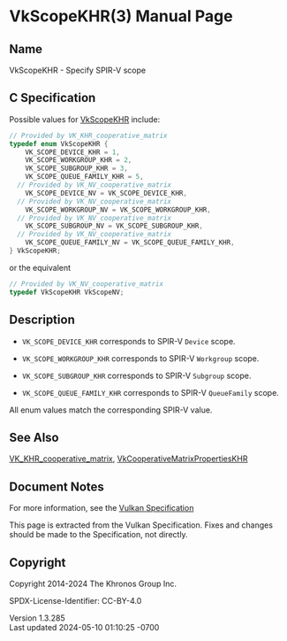 # VkScopeKHR(3) Manual Page

## Name

VkScopeKHR - Specify SPIR-V scope



## <a href="#_c_specification" class="anchor"></a>C Specification

Possible values for [VkScopeKHR](https://registry.khronos.org/vulkan/specs/1.3-extensions/man/html/VkScopeKHR.html) include:

``` c
// Provided by VK_KHR_cooperative_matrix
typedef enum VkScopeKHR {
    VK_SCOPE_DEVICE_KHR = 1,
    VK_SCOPE_WORKGROUP_KHR = 2,
    VK_SCOPE_SUBGROUP_KHR = 3,
    VK_SCOPE_QUEUE_FAMILY_KHR = 5,
  // Provided by VK_NV_cooperative_matrix
    VK_SCOPE_DEVICE_NV = VK_SCOPE_DEVICE_KHR,
  // Provided by VK_NV_cooperative_matrix
    VK_SCOPE_WORKGROUP_NV = VK_SCOPE_WORKGROUP_KHR,
  // Provided by VK_NV_cooperative_matrix
    VK_SCOPE_SUBGROUP_NV = VK_SCOPE_SUBGROUP_KHR,
  // Provided by VK_NV_cooperative_matrix
    VK_SCOPE_QUEUE_FAMILY_NV = VK_SCOPE_QUEUE_FAMILY_KHR,
} VkScopeKHR;
```

or the equivalent

``` c
// Provided by VK_NV_cooperative_matrix
typedef VkScopeKHR VkScopeNV;
```

## <a href="#_description" class="anchor"></a>Description

- `VK_SCOPE_DEVICE_KHR` corresponds to SPIR-V `Device` scope.

- `VK_SCOPE_WORKGROUP_KHR` corresponds to SPIR-V `Workgroup` scope.

- `VK_SCOPE_SUBGROUP_KHR` corresponds to SPIR-V `Subgroup` scope.

- `VK_SCOPE_QUEUE_FAMILY_KHR` corresponds to SPIR-V `QueueFamily` scope.

All enum values match the corresponding SPIR-V value.

## <a href="#_see_also" class="anchor"></a>See Also

[VK_KHR_cooperative_matrix](https://registry.khronos.org/vulkan/specs/1.3-extensions/man/html/VK_KHR_cooperative_matrix.html),
[VkCooperativeMatrixPropertiesKHR](https://registry.khronos.org/vulkan/specs/1.3-extensions/man/html/VkCooperativeMatrixPropertiesKHR.html)

## <a href="#_document_notes" class="anchor"></a>Document Notes

For more information, see the <a
href="https://registry.khronos.org/vulkan/specs/1.3-extensions/html/vkspec.html#VkScopeKHR"
target="_blank" rel="noopener">Vulkan Specification</a>

This page is extracted from the Vulkan Specification. Fixes and changes
should be made to the Specification, not directly.

## <a href="#_copyright" class="anchor"></a>Copyright

Copyright 2014-2024 The Khronos Group Inc.

SPDX-License-Identifier: CC-BY-4.0

Version 1.3.285  
Last updated 2024-05-10 01:10:25 -0700
